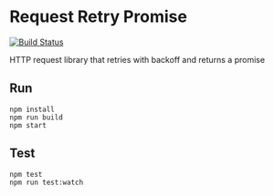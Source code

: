 # Request Retry Promise

[![Build Status](https://travis-ci.org/hharnisc/request-retry-promise.svg?branch=master)](https://travis-ci.org/hharnisc/request-retry-promise)

HTTP request library that retries with backoff and returns a promise


## Run
    npm install
    npm run build
    npm start


## Test
    npm test
    npm run test:watch
